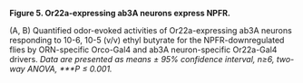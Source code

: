 **Figure 5. Or22a-expressing ab3A neurons express NPFR.**

(A, B) Quantified odor-evoked activities of Or22a-expressing ab3A neurons responding to 10-6, 10-5 (v/v) ethyl butyrate for the NPFR-downregulated flies by ORN-specific Orco-Gal4 and ab3A neuron-specific Or22a-Gal4 drivers. 
_Data are presented as means ± 95% confidence interval, n≥6, two-way ANOVA, \*\*\*P ≤ 0.001._
